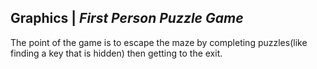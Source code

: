 ## Graphics | *First Person Puzzle Game*
The point of the game is to escape the maze by completing puzzles(like finding a key that is hidden) then getting to the exit.